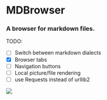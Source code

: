 # MDBrowser


### A browser for markdown files.

TODO:
- [ ] Switch between markdown dialects
- [x] Browser tabs
- [ ] Navigation buttons
- [ ] Local picture/file rendering
- [ ] use Requests instead of urllib2

<img src="http://pantoff0l.nl/~tuxx/markdown.png">

